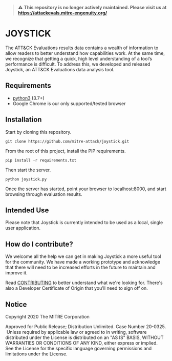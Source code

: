 > :warning: **This repository is no longer actively maintained. Please visit us at https://attackevals.mitre-engenuity.org/**

# JOYSTICK 
The ATT&CK Evaluations results data contains a wealth of information to allow readers to better understand how capabilities work. At the same time, we recognize that getting a quick, high level understanding of a tool’s performance is difficult. To address this, we developed and released Joystick, an ATT&CK Evaluations data analysis tool.​

## Requirements
- [python3](https://www.python.org/) (3.7+)
- Google Chrome is our only supported/tested browser

## Installation
Start by cloning this repository.
```
git clone https://github.com/mitre-attack/joystick.git
```
From the root of this project, install the PIP requirements.
```
pip install -r requirements.txt
```
Then start the server.
```
python joystick.py
```
Once the server has started, point your browser to localhost:8000, and start browsing through evaluation results.

## Intended Use
Please note that Joystick is currently intended to be used as a local, single user application. 

## How do I contribute?

We welcome all the help we can get in making Joystick a more useful tool for the community. We have made a working prototype and acknowledge that there will need to be increased efforts in the future to maintain and improve it.

Read [CONTRIBUTING](CONTRIBUTING.md) to better understand what we're looking for. There's also a Developer Certificate of Origin that you'll need to sign off on.
​
## Notice

Copyright 2020 The MITRE Corporation

Approved for Public Release; Distribution Unlimited. Case Number 20-0325.
​
Unless required by applicable law or agreed to in writing, software
distributed under the License is distributed on an "AS IS" BASIS,
WITHOUT WARRANTIES OR CONDITIONS OF ANY KIND, either express or implied.
See the License for the specific language governing permissions and
limitations under the License.
